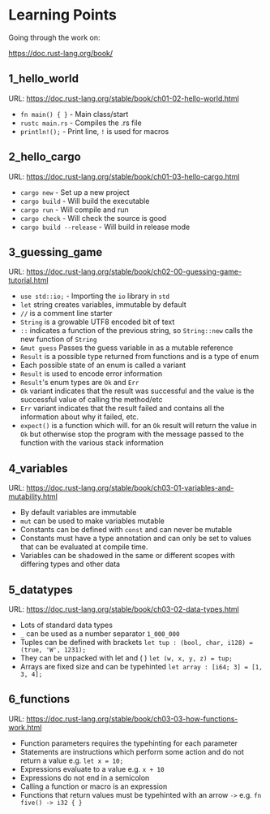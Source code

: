 Learning Points
===============

Going through the work on:

https://doc.rust-lang.org/book/


## 1_hello_world

URL: https://doc.rust-lang.org/stable/book/ch01-02-hello-world.html

* `fn main() { }` - Main class/start
* `rustc main.rs` - Compiles the .rs file
* `println!();` - Print line, `!` is used for macros

## 2_hello_cargo

URL: https://doc.rust-lang.org/stable/book/ch01-03-hello-cargo.html

* `cargo new` - Set up a new project
* `cargo build` - Will build the executable
* `cargo run` - Will compile and run
* `cargo check` - Will check the source is good
* `cargo build --release` - Will build in release mode

## 3_guessing_game

URL: https://doc.rust-lang.org/stable/book/ch02-00-guessing-game-tutorial.html

* `use std::io;` - Importing the `io` library in `std`
* `let` string creates variables, immutable by default
* `//` is a comment line starter
* `String` is a growable UTF8 encoded bit of text
* `::` indicates a function of the previous string,
so `String::new` calls the new function of `String`
* `&mut guess` Passes the guess variable in as a mutable reference
* `Result` is a possible type returned from functions and is
a type of enum
* Each possible state of an enum is called a variant
* `Result` is used to encode error information
* `Result`'s enum types are `Ok` and `Err`
* `Ok` variant indicates that the result was successful and the value
 is the successful value of calling the method/etc
* `Err` variant indicates that the result failed and contains all
the information about why it failed, etc.
* `expect()` is a function which will. for an `Ok` result will
return the value in `Ok` but otherwise stop the program with the message
passed to the function with the various stack information 


## 4_variables

URL: https://doc.rust-lang.org/stable/book/ch03-01-variables-and-mutability.html

* By default variables are immutable
* `mut` can be used to make variables mutable
* Constants can be defined with `const` and can never be mutable
* Constants must have a type annotation and can only be set to values
that can be evaluated at compile time.
* Variables can be shadowed in the same or different scopes with differing
types and other data

## 5_datatypes

URL: https://doc.rust-lang.org/stable/book/ch03-02-data-types.html

* Lots of standard data types
* `_` can be used as a number separator `1_000_000`
* Tuples can be defined with brackets `let tup : (bool, char, i128) = (true, 'W', 1231);`
* They can be unpacked with let and ( ) `let (w, x, y, z) = tup;`
* Arrays are fixed size and can be typehinted `let array : [i64; 3] = [1, 3, 4];`

## 6_functions

URL: https://doc.rust-lang.org/stable/book/ch03-03-how-functions-work.html

* Function parameters requires the typehinting for each parameter
* Statements are instructions which perform some action and do not return
a value e.g. `let x = 10;`
* Expressions evaluate to a value e.g. `x + 10`
* Expressions do not end in a semicolon
* Calling a function or macro is an expression
* Functions that return values must be typehinted with an arrow `->`
e.g. `fn five() -> i32 { }`




